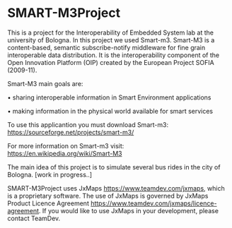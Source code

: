 # SMART-M3Project
This is a project for the Interoperability of Embedded System lab at the university of Bologna.
In this project we used Smart-m3.
Smart-M3 is a content-based, semantic  subscribe-notify middleware for fine grain interoperable data distribution. It is the interoperability component of the Open Innovation Platform (OIP) created by the European Project SOFIA (2009-11).

Smart-M3 main goals are:

• sharing interoperable information in Smart Environment applications

• making information in the physical world available for smart services

To use this applicantion you must download Smart-m3:
https://sourceforge.net/projects/smart-m3/

For more information on Smart-m3 visit:
https://en.wikipedia.org/wiki/Smart-M3

The main idea of this project is to simulate several bus rides in the city of Bologna. 
[work in progress..]





SMART-M3Project uses JxMaps https://www.teamdev.com/jxmaps, which is a proprietary software. The use of JxMaps is governed by JxMaps Product Licence Agreement https://www.teamdev.com/jxmaps/licence-agreement. If you would like to use JxMaps in your development, please contact TeamDev.


